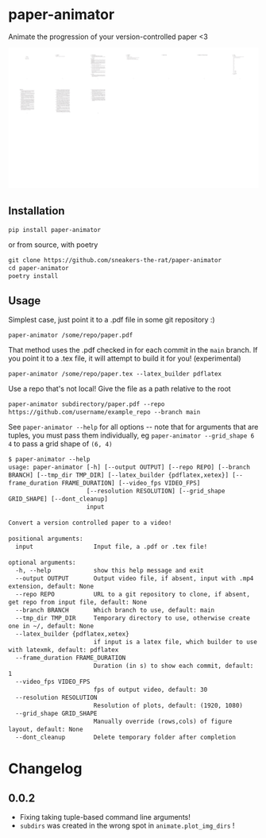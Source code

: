 # paper-animator

Animate the progression of your version-controlled paper <3

![Gif of an animated paper!](img/paper.gif)

## Installation

```
pip install paper-animator
```

or from source, with poetry

```
git clone https://github.com/sneakers-the-rat/paper-animator
cd paper-animator
poetry install
```

## Usage

Simplest case, just point it to a .pdf file in some git repository :)

```
paper-animator /some/repo/paper.pdf
```

That method uses the .pdf checked in for each commit in the `main` branch.
If you point it to a .tex file, it will attempt to build it for you! (experimental)

```
paper-animator /some/repo/paper.tex --latex_builder pdflatex
```

Use a repo that's not local! Give the file as a path relative to the root

```angular2html
paper-animator subdirectory/paper.pdf --repo https://github.com/username/example_repo --branch main
```

See `paper-animator --help` for all options -- note that for arguments that are tuples, you must 
pass them individually, eg `paper-animator --grid_shape 6 4` to pass a grid shape of `(6, 4)`

```
$ paper-animator --help
usage: paper-animator [-h] [--output OUTPUT] [--repo REPO] [--branch BRANCH] [--tmp_dir TMP_DIR] [--latex_builder {pdflatex,xetex}] [--frame_duration FRAME_DURATION] [--video_fps VIDEO_FPS]
                      [--resolution RESOLUTION] [--grid_shape GRID_SHAPE] [--dont_cleanup]
                      input

Convert a version controlled paper to a video!

positional arguments:
  input                 Input file, a .pdf or .tex file!

optional arguments:
  -h, --help            show this help message and exit
  --output OUTPUT       Output video file, if absent, input with .mp4 extension, default: None
  --repo REPO           URL to a git repository to clone, if absent, get repo from input file, default: None
  --branch BRANCH       Which branch to use, default: main
  --tmp_dir TMP_DIR     Temporary directory to use, otherwise create one in ~/, default: None
  --latex_builder {pdflatex,xetex}
                        if input is a latex file, which builder to use with latexmk, default: pdflatex
  --frame_duration FRAME_DURATION
                        Duration (in s) to show each commit, default: 1
  --video_fps VIDEO_FPS
                        fps of output video, default: 30
  --resolution RESOLUTION
                        Resolution of plots, default: (1920, 1080)
  --grid_shape GRID_SHAPE
                        Manually override (rows,cols) of figure layout, default: None
  --dont_cleanup        Delete temporary folder after completion
```


# Changelog

## 0.0.2

* Fixing taking tuple-based command line arguments!
* `subdirs` was created in the wrong spot in `animate.plot_img_dirs` !